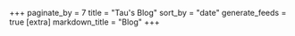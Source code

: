 +++
paginate_by = 7
title = "Tau's Blog"
sort_by = "date"
generate_feeds = true
[extra]
markdown_title = "Blog"
+++
